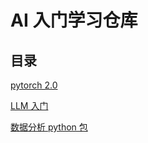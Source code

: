 # AI 入门学习仓库

## 目录

[pytorch 2.0](./pytorch-learning/readme.md)

[LLM 入门](./LLM/readme.md)

[数据分析 python 包](./data-analysis/readme.md)
